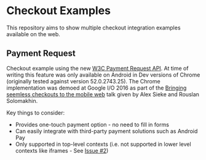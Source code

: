 # Checkout Examples
This repository aims to show multiple checkout integration examples available on the web.

## Payment Request
Checkout example using the new [W3C Payment Request API](https://www.w3.org/TR/payment-request/). At time of writing this feature was only available on Android in Dev versions of Chrome (originally tested against version 52.0.2743.25). The Chrome implementation was demoed at Google I/O 2016 as part of the [Bringing seemless checkouts to the mobile web](https://www.youtube.com/watch?v=yelPlCVZLEE&index=19&list=PLNYkxOF6rcIDz1TzmmMRBC-kd8zPRTQIP) talk given by Alex Sieke and Rouslan Solomakhin.

Key things to consider:
* Provides one-touch payment option - no need to fill in forms
* Can easily integrate with third-party payment solutions such as Android Pay
* Only supported in top-level contexts (i.e. not supported in lower level contexts like iframes - See [Issue #2](https://github.com/w3c/browser-payment-api/issues/2))